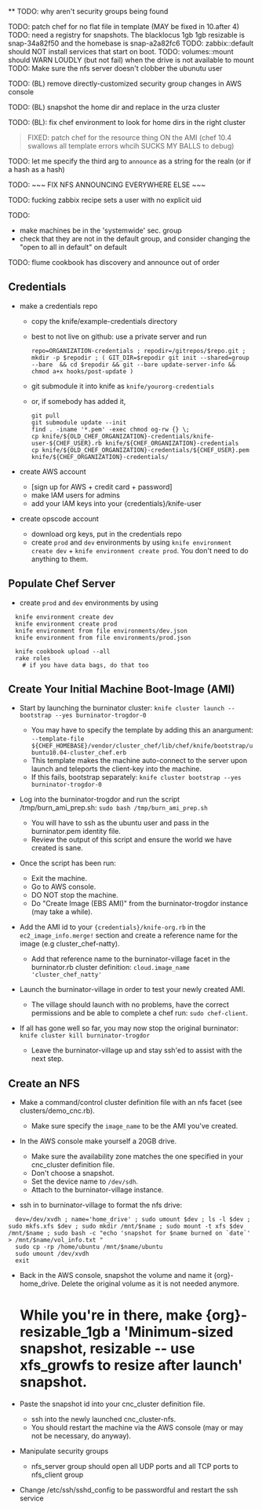 ** TODO: why aren't security groups being found

TODO: patch chef for no flat file in template (MAY be fixed in 10.after 4)
TODO: need a registry for snapshots. The blacklocus 1gb 1gb resizable is snap-34a82f50 and the homebase is snap-a2a82fc6
TODO: zabbix::default should NOT install services that start on boot.
TODO: volumes::mount should WARN LOUDLY (but not fail) when the drive is not available to mount
TODO: Make sure the nfs server doesn't clobber the ubunutu user

TODO: (BL) remove directly-customized security group changes in AWS console

TODO: (BL) snapshot the home dir and replace in the urza cluster

TODO: (BL): fix chef environment to look for home dirs in the right cluster

> FIXED: patch chef for the resource thing ON the AMI (chef 10.4 swallows all template errors whcih SUCKS MY BALLS to debug)

TODO: let me specify the third arg to `announce` as a string for the realn (or if a hash as a hash)

TODO: ~~~ FIX NFS ANNOUNCING EVERYWHERE ELSE ~~~

TODO: fucking zabbix recipe sets a user with no explicit uid

TODO: 
* make machines be in the 'systemwide' sec. group
* check that they are not in the default group, and consider changing the "open to all in default" on default

TODO: flume cookbook has discovery and announce out of order

## Credentials

* make a credentials repo
  - copy the knife/example-credentials directory
  - best to not live on github: use a private server and run
   
    ``` 
    repo=ORGANIZATION-credentials ; repodir=/gitrepos/$repo.git ; mkdir -p $repodir ; ( GIT_DIR=$repodir git init --shared=group --bare  && cd $repodir && git --bare update-server-info && chmod a+x hooks/post-update ) 
    ```
    
  - git submodule it into knife as `knife/yourorg-credentials`
  - or, if somebody has added it,
  
    ```
    git pull
    git submodule update --init
    find . -iname '*.pem' -exec chmod og-rw {} \;
    cp knife/${OLD_CHEF_ORGANIZATION}-credentials/knife-user-${CHEF_USER}.rb knife/${CHEF_ORGANIZATION}-credentials
    cp knife/${OLD_CHEF_ORGANIZATION}-credentials/${CHEF_USER}.pem knife/${CHEF_ORGANIZATION}-credentials/
    ```
    
* create AWS account
  - [sign up for AWS + credit card + password]
  - make IAM users for admins
  - add your IAM keys into your {credentials}/knife-user

* create opscode account
  - download org keys, put in the credentials repo
  - create `prod` and `dev` environments by using `knife environment create dev` + `knife environment create prod`. You don't need to do anything to them.  

## Populate Chef Server

* create `prod` and `dev` environments by using 

```
  knife environment create dev
  knife environment create prod
  knife environment from file environments/dev.json
  knife environment from file environments/prod.json

  knife cookbook upload --all
  rake roles
    # if you have data bags, do that too
```

##  Create Your Initial Machine Boot-Image (AMI)
    
*   Start by launching the burninator cluster: `knife cluster launch --bootstrap --yes burninator-trogdor-0`
    - You may have to specify the template by adding this an anargument: `--template-file ${CHEF_HOMEBASE}/vendor/cluster_chef/lib/chef/knife/bootstrap/ubuntu10.04-cluster_chef.erb`
    - This template makes the machine auto-connect to the server upon launch and teleports the client-key into the machine.
    - If this fails, bootstrap separately: `knife cluster bootstrap --yes burninator-trogdor-0`
    
* Log into the burninator-trogdor and run the script /tmp/burn_ami_prep.sh: `sudo bash /tmp/burn_ami_prep.sh`
  - You will have to ssh as the ubuntu user and pass in the burninator.pem identity file.
  - Review the output of this script and ensure the world we have created is sane.

* Once the script has been run:
  - Exit the machine.
  - Go to AWS console.
  - DO NOT stop the machine.
  - Do "Create Image (EBS AMI)" from the burninator-trogdor instance (may take a while).

* Add the AMI id to your `{credentials}/knife-org.rb` in the `ec2_image_info.merge!` section and create a reference name for the image (e.g cluster_chef-natty).
  - Add that reference name to the burninator-village facet in the burninator.rb cluster definition: `cloud.image_name 'cluster_chef_natty'`

* Launch the burninator-village in order to test your newly created AMI.
  - The village should launch with no problems, have the correct permissions and be able to complete a chef run: `sudo chef-client`.
  
* If all has gone well so far, you may now stop the original burninator: `knife cluster kill burninator-trogdor`
  - Leave the burninator-village up and stay ssh'ed to assist with the next step.

## Create an NFS

* Make a command/control cluster definition file with an nfs facet (see clusters/demo_cnc.rb).
  - Make sure specify the `image_name` to be the AMI you've created.

* In the AWS console make yourself a 20GB drive. 
  - Make sure the availability zone matches the one specified in your cnc_cluster definition file. 
  - Don't choose a snapshot. 
  - Set the device name to `/dev/sdh`.
  - Attach to the burninator-village instance.

* ssh in to burninator-village to format the nfs drive:
```
  dev=/dev/xvdh ; name='home_drive' ; sudo umount $dev ; ls -l $dev ; sudo mkfs.xfs $dev ; sudo mkdir /mnt/$name ; sudo mount -t xfs $dev /mnt/$name ; sudo bash -c "echo 'snapshot for $name burned on `date`' > /mnt/$name/vol_info.txt "
  sudo cp -rp /home/ubuntu /mnt/$name/ubuntu
  sudo umount /dev/xvdh
  exit
```
* Back in the AWS console, snapshot the volume and name it {org}-home_drive. Delete the original volume as it is not needed anymore.
  # While you're in there, make {org}-resizable_1gb a 'Minimum-sized snapshot, resizable -- use xfs_growfs to resize after launch' snapshot.
  
* Paste the snapshot id into your cnc_cluster definition file. 
  - ssh into the newly launched cnc_cluster-nfs.
  - You should restart the machine via the AWS console (may or may not be necessary, do anyway).

* Manipulate security groups
  - nfs_server group should open all UDP ports and all TCP ports to nfs_client group

* Change /etc/ssh/sshd_config to be passwordful and restart the ssh service

  



